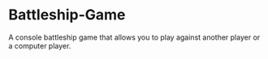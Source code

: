 # Battleship-Game
A console battleship game that allows you to play against another player or a computer player.
